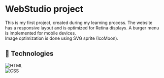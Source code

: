 # WebStudio project

This is my first project, created during my learning process.
The website has a responsive layout and is optimized for Retina displays.
A burger menu is implemented for mobile devices.  
Image optimization is done using SVG sprite (IcoMoon).

## 🚀 Technologies

![HTML](https://img.shields.io/badge/HTML5-E34F26?style=for-the-badge&logo=html5&logoColor=white)  
![CSS](https://img.shields.io/badge/CSS3-1572B6?style=for-the-badge&logo=css3&logoColor=white)
